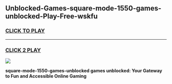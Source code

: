 
## Unblocked-Games-square-mode-1550-games-unblocked-Play-Free-wskfu
<h3>
<a href="https://premium76.site?title=square-mode-1550-games-unblocked&ref=23A">CLICK TO PLAY</a></h3>
<hr>

<h3>
<a href="https://premium76.site?title=square-mode-1550-games-unblocked&ref=23A">CLICK 2 PLAY</a>
  
</h3>

<a href="https://premium76.site?title=square-mode-1550-games-unblocked&ref=23A"><img src="https://clearcache.store/games.png"></a>


**square-mode-1550-games-unblocked games unblocked: Your Gateway to Fun and Accessible Online Gaming**
